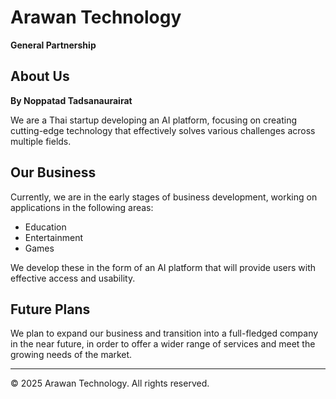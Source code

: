 # Arawan Technology
**General Partnership**

## About Us
**By Noppatad Tadsanaurairat**

We are a Thai startup developing an AI platform, focusing on creating cutting-edge technology that effectively solves various challenges across multiple fields.

## Our Business
Currently, we are in the early stages of business development, working on applications in the following areas:

- Education
- Entertainment
- Games

We develop these in the form of an AI platform that will provide users with effective access and usability.

## Future Plans
We plan to expand our business and transition into a full-fledged company in the near future, in order to offer a wider range of services and meet the growing needs of the market.

---

© 2025 Arawan Technology. All rights reserved.
